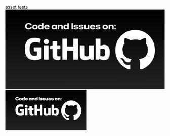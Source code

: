 asset tests <br>
[![github](https://github.com/AnOpenSauceDev/assets/blob/main/github-banner.png?raw=true)](https://github.com/AnOpenSauceDev/) <br>
[![github](https://github.com/AnOpenSauceDev/assets/blob/main/github-banner-256x.png?raw=true)](https://github.com/AnOpenSauceDev/)
